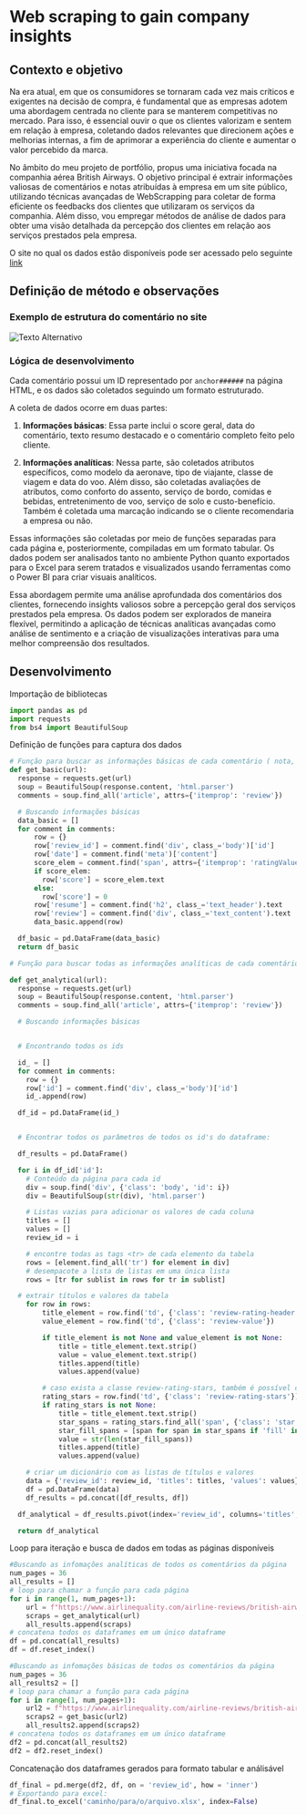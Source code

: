# Web scraping to gain company insights

## Contexto e objetivo
Na era atual, em que os consumidores se tornaram cada vez mais críticos e exigentes na decisão de compra, é fundamental que as empresas adotem uma abordagem centrada no cliente para se manterem competitivas no mercado. Para isso, é essencial ouvir o que os clientes valorizam e sentem em relação à empresa, coletando dados relevantes que direcionem ações e melhorias internas, a fim de aprimorar a experiência do cliente e aumentar o valor percebido da marca.

No âmbito do meu projeto de portfólio, propus uma iniciativa focada na companhia aérea British Airways. O objetivo principal é extrair informações valiosas de comentários e notas atribuídas à empresa em um site público, utilizando técnicas avançadas de WebScrapping para coletar de forma eficiente os feedbacks dos clientes que utilizaram os serviços da companhia. Além disso, vou empregar métodos de análise de dados para obter uma visão detalhada da percepção dos clientes em relação aos serviços prestados pela empresa.

O site no qual os dados estão disponíveis pode ser acessado pelo seguinte [link](https://www.airlinequality.com/)

## Definição de método e observações

### Exemplo de estrutura do comentário no site
![Texto Alternativo](modelo_comentario.png)

### Lógica de desenvolvimento

Cada comentário possui um ID representado por `anchor######` na página HTML, e os dados são coletados seguindo um formato estruturado.

A coleta de dados ocorre em duas partes:

1. **Informações básicas**: Essa parte inclui o score geral, data do comentário, texto resumo destacado e o comentário completo feito pelo cliente.

2. **Informações analíticas**: Nessa parte, são coletados atributos específicos, como modelo da aeronave, tipo de viajante, classe de viagem e data do voo. Além disso, são coletadas avaliações de atributos, como conforto do assento, serviço de bordo, comidas e bebidas, entretenimento de voo, serviço de solo e custo-benefício. Também é coletada uma marcação indicando se o cliente recomendaria a empresa ou não.

Essas informações são coletadas por meio de funções separadas para cada página e, posteriormente, compiladas em um formato tabular. Os dados podem ser analisados tanto no ambiente Python quanto exportados para o Excel para serem tratados e visualizados usando ferramentas como o Power BI para criar visuais analíticos.

Essa abordagem permite uma análise aprofundada dos comentários dos clientes, fornecendo insights valiosos sobre a percepção geral dos serviços prestados pela empresa. Os dados podem ser explorados de maneira flexível, permitindo a aplicação de técnicas analíticas avançadas como análise de sentimento e a criação de visualizações interativas para uma melhor compreensão dos resultados.

## Desenvolvimento

Importação de bibliotecas

``````python
import pandas as pd
import requests
from bs4 import BeautifulSoup
``````

Definição de funções para captura dos dados

``````python
# Função para buscar as informações básicas de cada comentário ( nota, comentário e data)
def get_basic(url):
  response = requests.get(url)
  soup = BeautifulSoup(response.content, 'html.parser')
  comments = soup.find_all('article', attrs={'itemprop': 'review'})

  # Buscando informações básicas
  data_basic = []
  for comment in comments:
      row = {}
      row['review_id'] = comment.find('div', class_='body')['id']
      row['date'] = comment.find('meta')['content']
      score_elem = comment.find('span', attrs={'itemprop': 'ratingValue'})
      if score_elem:
        row['score'] = score_elem.text
      else:
        row['score'] = 0
      row['resume'] = comment.find('h2', class_='text_header').text
      row['review'] = comment.find('div', class_='text_content').text
      data_basic.append(row)

  df_basic = pd.DataFrame(data_basic)
  return df_basic
``````

``````python
# Função para buscar todas as informações analíticas de cada comentário de cada página (tabela depois do comentário)

def get_analytical(url):
  response = requests.get(url)
  soup = BeautifulSoup(response.content, 'html.parser')
  comments = soup.find_all('article', attrs={'itemprop': 'review'})

  # Buscando informações básicas


  # Encontrando todos os ids

  id_ = []
  for comment in comments:
    row = {}
    row['id'] = comment.find('div', class_='body')['id']
    id_.append(row)

  df_id = pd.DataFrame(id_)


  # Encontrar todos os parâmetros de todos os id's do dataframe:

  df_results = pd.DataFrame()

  for i in df_id['id']:
    # Conteúdo da página para cada id
    div = soup.find('div', {'class': 'body', 'id': i})
    div = BeautifulSoup(str(div), 'html.parser')

    # Listas vazias para adicionar os valores de cada coluna
    titles = []
    values = []
    review_id = i

    # encontre todas as tags <tr> de cada elemento da tabela
    rows = [element.find_all('tr') for element in div]
    # desempacote a lista de listas em uma única lista
    rows = [tr for sublist in rows for tr in sublist]

  # extrair títulos e valores da tabela
    for row in rows:
        title_element = row.find('td', {'class': 'review-rating-header'})
        value_element = row.find('td', {'class': 'review-value'})

        if title_element is not None and value_element is not None:
            title = title_element.text.strip()
            value = value_element.text.strip()
            titles.append(title)
            values.append(value)

        # caso exista a classe review-rating-stars, também é possível coletar as informações
        rating_stars = row.find('td', {'class': 'review-rating-stars'})
        if rating_stars is not None:
            title = title_element.text.strip()
            star_spans = rating_stars.find_all('span', {'class': 'star'})
            star_fill_spans = [span for span in star_spans if 'fill' in span['class']]
            value = str(len(star_fill_spans))
            titles.append(title)
            values.append(value)

    # criar um dicionário com as listas de títulos e valores
    data = {'review_id': review_id, 'titles': titles, 'values': values}
    df = pd.DataFrame(data)
    df_results = pd.concat([df_results, df])

  df_analytical = df_results.pivot(index='review_id', columns='titles', values='values')

  return df_analytical
``````
Loop para iteração e busca de dados em todas as páginas disponíveis

``````python
#Buscando as infomações analíticas de todos os comentários da página
num_pages = 36
all_results = []
# loop para chamar a função para cada página
for i in range(1, num_pages+1):
    url = f"https://www.airlinequality.com/airline-reviews/british-airways/page/{i}/?sortby=post_date%3ADesc&pagesize=100"
    scraps = get_analytical(url)
    all_results.append(scraps)
# concatena todos os dataframes em um único dataframe
df = pd.concat(all_results)
df = df.reset_index()
``````

``````python
#Buscando as infomações básicas de todos os comentários da página
num_pages = 36
all_results2 = []
# loop para chamar a função para cada página
for i in range(1, num_pages+1):
    url2 = f"https://www.airlinequality.com/airline-reviews/british-airways/page/{i}/?sortby=post_date%3ADesc&pagesize=100"
    scraps2 = get_basic(url2)
    all_results2.append(scraps2)
# concatena todos os dataframes em um único dataframe
df2 = pd.concat(all_results2)
df2 = df2.reset_index()
``````
Concatenação dos dataframes gerados para formato tabular e análisável 

``````python
df_final = pd.merge(df2, df, on = 'review_id', how = 'inner')
# Exportando para excel:
df_final.to_excel('caminho/para/o/arquivo.xlsx', index=False)
``````

